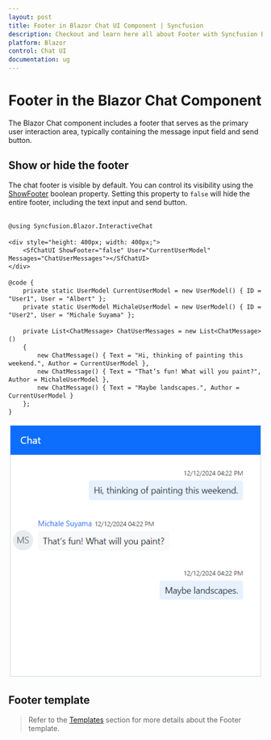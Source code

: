 ```yaml
---
layout: post
title: Footer in Blazor Chat UI Component | Syncfusion
description: Checkout and learn here all about Footer with Syncfusion Blazor Chat UI component in Blazor Server App and Blazor WebAssembly App.
platform: Blazor
control: Chat UI
documentation: ug
---
```


# Footer in the Blazor Chat Component

The Blazor Chat component includes a footer that serves as the primary user interaction area, typically containing the message input field and send button.

## Show or hide the footer

The chat footer is visible by default. You can control its visibility using the [ShowFooter](https://help.syncfusion.com/cr/blazor/Syncfusion.Blazor.InteractiveChat.SfChatUI.html#Syncfusion_Blazor_InteractiveChat_SfChatUI_ShowFooter) boolean property. Setting this property to `false` will hide the entire footer, including the text input and send button.

```cshtml

@using Syncfusion.Blazor.InteractiveChat

<div style="height: 400px; width: 400px;">
    <SfChatUI ShowFooter="false" User="CurrentUserModel" Messages="ChatUserMessages"></SfChatUI>
</div>

@code {
    private static UserModel CurrentUserModel = new UserModel() { ID = "User1", User = "Albert" };
    private static UserModel MichaleUserModel = new UserModel() { ID = "User2", User = "Michale Suyama" };

    private List<ChatMessage> ChatUserMessages = new List<ChatMessage>()
    {
        new ChatMessage() { Text = "Hi, thinking of painting this weekend.", Author = CurrentUserModel },
        new ChatMessage() { Text = "That’s fun! What will you paint?", Author = MichaleUserModel },
        new ChatMessage() { Text = "Maybe landscapes.", Author = CurrentUserModel }
    };
}

```

![Blazor Chat UI ShowFooter](./images/show-footer.png)

## Footer template 

> Refer to the [Templates](./templates#footer-template) section for more details about the Footer template.
